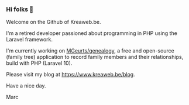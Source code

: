 ### Hi folks 👋

Welcome on the Github of Kreaweb.be.

I'm a retired developer passioned about programming in PHP using the Laravel framework.

I'm currently working on <a href="https://github.com/MGeurts/genealogy" target="_blank">MGeurts/genealogy</a>, a free and open-source (family tree) application to record family members and their relationships, build with PHP (Laravel 10).

Please visit my blog at <a href="https://www.kreaweb.be/blog" target="_blank">https://www.kreaweb.be/blog</a>.

Have a nice day.

Marc

<!--
**MGeurts/MGeurts** is a ✨ _special_ ✨ repository because its `README.md` (this file) appears on your GitHub profile.

Here are some ideas to get you started:

- 🔭 I’m currently working on ...
- 🌱 I’m currently learning ...
- 👯 I’m looking to collaborate on ...
- 🤔 I’m looking for help with ...
- 💬 Ask me about ...
- 📫 How to reach me: ...
- 😄 Pronouns: ...
- ⚡ Fun fact: ...
-->
